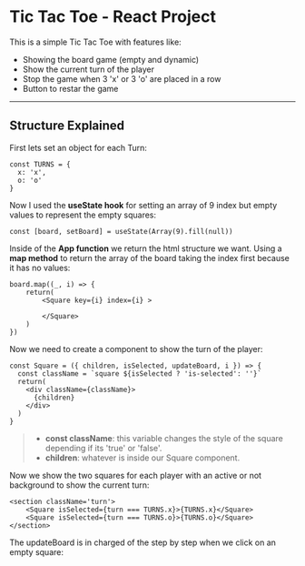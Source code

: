 # Tic Tac Toe - React Project

This is a simple Tic Tac Toe with features like:
- Showing the board game (empty and dynamic)
- Show the current turn of the player
- Stop the game when 3 'x' or 3 'o' are placed in a row
- Button to restar the game

---

## Structure Explained
First lets set an object for each Turn:
```
const TURNS = {
  x: 'x',
  o: 'o'
}
```

Now I used the **useState hook** for setting an array of 9 index but empty values to represent the empty squares:
```
const [board, setBoard] = useState(Array(9).fill(null))
```

Inside of the **App function** we return the html structure we want. Using a **map method** to return the array of the board taking the index first because it has no values:
```
board.map((_, i) => {
    return(
        <Square key={i} index={i} >

        </Square>
    )
})
```

Now we need to create a component to show the turn of the player:
```
const Square = ({ children, isSelected, updateBoard, i }) => {
  const className = `square ${isSelected ? 'is-selected': ''}`
  return(
    <div className={className}>
      {children}
    </div>
  )
}
```
> - **const className**: this variable changes the style of the square depending if its 'true' or 'false'.
> - **children**: whatever is inside our Square component.


Now we show the two squares for each player with an active or not background to show the current turn:
```
<section className='turn'>
    <Square isSelected={turn === TURNS.x}>{TURNS.x}</Square>
    <Square isSelected={turn === TURNS.o}>{TURNS.o}</Square>
</section>
```

The updateBoard is in charged of the step by step when we click on an empty square:
